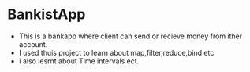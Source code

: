 # BankistApp

- This is a bankapp where client can send or recieve money from ither account.
- I used thuis project to learn about map,filter,reduce,bind etc
- i also lesrnt about Time intervals ect.
